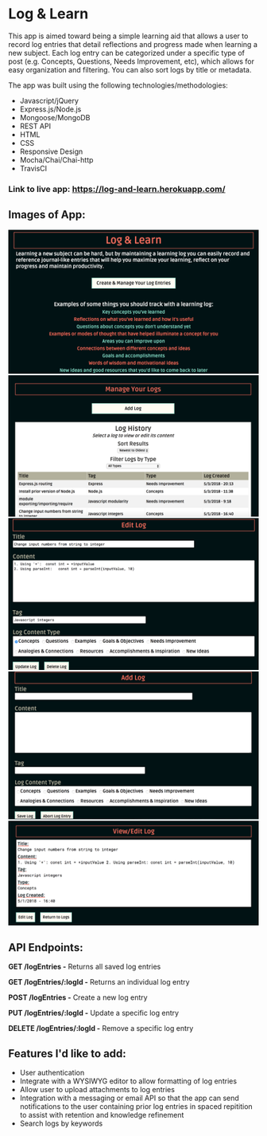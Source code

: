 # Log & Learn
This app is aimed toward being a simple learning aid that allows a user to record log entries that detail reflections and progress made when learning a new subject. Each log entry can be categorized under a specific type of post (e.g. Concepts, Questions, Needs Improvement, etc), which allows for easy organization and filtering. You can also sort logs by title or metadata. 

The app was built using the following technologies/methodologies:
* Javascript/jQuery
* Express.js/Node.js
* Mongoose/MongoDB
* REST API
* HTML
* CSS
* Responsive Design
* Mocha/Chai/Chai-http
* TravisCI

### Link to live app: https://log-and-learn.herokuapp.com/

## Images of App:
![alt text](/public/AppScreenshots/Home.png "Home page")
![alt text](/public/AppScreenshots/Log_Entries.png "View Log Entries page")
![alt text](/public/AppScreenshots/Edit_Log_editing.png "Edit Log page")
![alt text](/public/AppScreenshots/Add_Log_Entry.png "Add Log page")
![alt text](/public/AppScreenshots/View_Log_Entry.png "View Log page")


## API Endpoints:

**GET /logEntries -** Returns all saved log entries

**GET /logEntries/:logId -** Returns an individual log entry

**POST /logEntries -** Create a new log entry

**PUT /logEntries/:logId -** Update a specific log entry

**DELETE /logEntries/:logId -** Remove a specific log entry


## Features I'd like to add:
* User authentication
* Integrate with a WYSIWYG editor to allow formatting of log entries
* Allow user to upload attachments to log entries
* Integration with a messaging or email API so that the app can send notifications to the user containing prior log entries in spaced repitition to assist with retention and knowledge refinement
* Search logs by keywords
